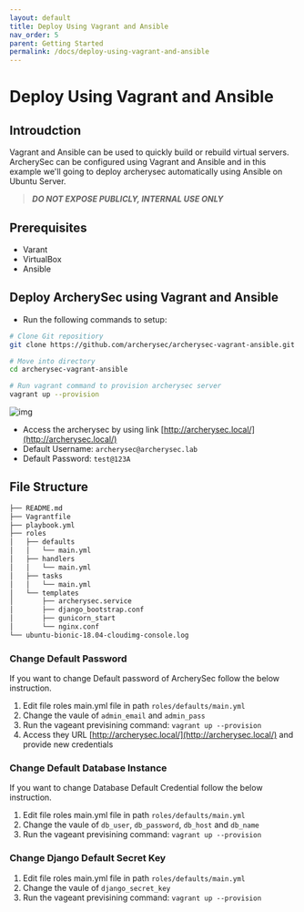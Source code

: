 ```yaml
---
layout: default
title: Deploy Using Vagrant and Ansible
nav_order: 5
parent: Getting Started
permalink: /docs/deploy-using-vagrant-and-ansible
---
```



# Deploy Using Vagrant and Ansible

## Introudction
Vagrant and Ansible can be used to quickly build or rebuild virtual servers. ArcherySec can be configured using Vagrant and Ansible and in this example we'll going to deploy archerysec automatically using Ansible on Ubuntu Server. 

> ***DO NOT EXPOSE PUBLICLY, INTERNAL USE ONLY***

## Prerequisites
- Varant
- VirtualBox
- Ansible

## Deploy ArcherySec using Vagrant and Ansible 

- Run the following commands to setup:

```bash
# Clone Git repositiory
git clone https://github.com/archerysec/archerysec-vagrant-ansible.git

# Move into directory
cd archerysec-vagrant-ansible

# Run vagrant command to provision archerysec server
vagrant up --provision
```

![img](img/ansible-vagrant/ansible-provision.png)


- Access the archerysec by using link [http://archerysec.local/](http://archerysec.local/)
- Default Username: `archerysec@archerysec.lab`
- Default Password: `test@123A`

## File Structure

```bash
├── README.md
├── Vagrantfile
├── playbook.yml
├── roles
│   ├── defaults
│   │   └── main.yml
│   ├── handlers
│   │   └── main.yml
│   ├── tasks
│   │   └── main.yml
│   └── templates
│       ├── archerysec.service
│       ├── django_bootstrap.conf
│       ├── gunicorn_start
│       └── nginx.conf
└── ubuntu-bionic-18.04-cloudimg-console.log
```

### Change Default Password

If you want to change Default password of ArcherySec follow the below instruction.

1. Edit file roles main.yml file in path `roles/defaults/main.yml`
2. Change the vaule of `admin_email` and `admin_pass`
3. Run the vageant previsining command: `vagrant up --provision`
4. Access they URL [http://archerysec.local/](http://archerysec.local/) and provide new credentials

### Change Default Database Instance

If you want to change Database Default Credential follow the below instruction.

1. Edit file roles main.yml file in path `roles/defaults/main.yml`
2. Change the vaule of `db_user`, `db_password`, `db_host` and `db_name`
3. Run the vageant previsining command: `vagrant up --provision`

### Change Django Default Secret Key

1. Edit file roles main.yml file in path `roles/defaults/main.yml`
2. Change the vaule of `django_secret_key`
3. Run the vageant previsining command: `vagrant up --provision`
